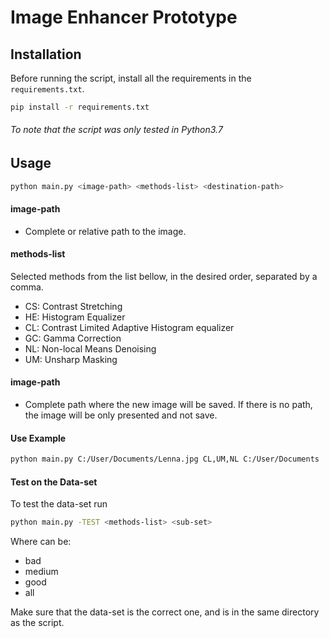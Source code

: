 # Image Enhancer Prototype

## Installation


Before running the script, install all the requirements in the `requirements.txt`.

```bash
pip install -r requirements.txt
```

###### _To note that the script was only tested in Python3.7_

## Usage

```bash
python main.py <image-path> <methods-list> <destination-path>
```

#### image-path
+ Complete or relative path to the image.

#### methods-list 
Selected methods from the list bellow, in the desired order, separated by a comma. 
+ CS: Contrast Stretching
+ HE: Histogram Equalizer
+ CL: Contrast Limited Adaptive Histogram equalizer
+ GC: Gamma Correction
+ NL: Non-local Means Denoising
+ UM: Unsharp Masking

#### image-path 
+ Complete path where the new image will be saved. If there is no path, the image will be only presented and not save.

#### Use Example
```bash
python main.py C:/User/Documents/Lenna.jpg CL,UM,NL C:/User/Documents
```
#### Test on the Data-set
To test the data-set run
```bash
python main.py -TEST <methods-list> <sub-set>
```
Where _<sub-set>_ can be:
  + bad
  + medium
  + good
  + all

Make sure that the data-set is the correct one, and is in the same directory as the script.

